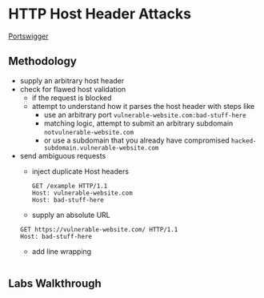 # HTTP Host Header Attacks

[Portswigger](https://portswigger.net/web-security/host-header)

## Methodology

- supply an arbitrary host header
- check for flawed host validation
  - if the request is blocked
  - attempt to understand how it parses the host header with steps like
    - use an arbitrary port `vulnerable-website.com:bad-stuff-here`
    - matching logic, attempt to submit an arbitrary subdomain `notvulnerable-website.com`
    - or use a subdomain that you already have compromised `hacked-subdomain.vulnerable-website.com`
- send ambiguous requests
  - inject duplicate Host headers
    ```
    GET /example HTTP/1.1
    Host: vulnerable-website.com
    Host: bad-stuff-here
    ```
      
  -  supply an absolute URL
    ```
    GET https://vulnerable-website.com/ HTTP/1.1
    Host: bad-stuff-here
    ```
  - add line wrapping
    ```
    
    ```


## Labs Walkthrough
